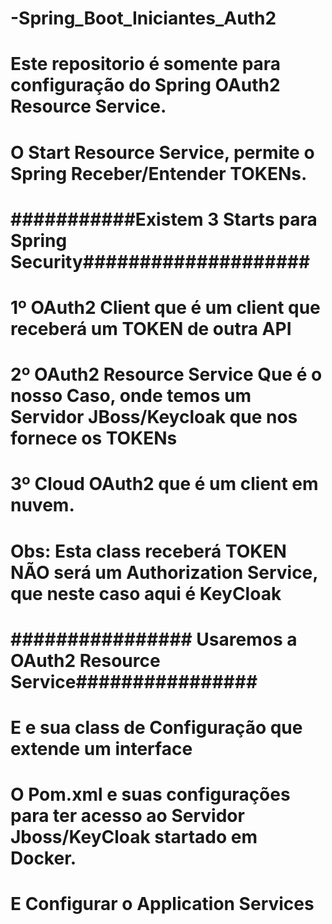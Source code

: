 # -Spring_Boot_Iniciantes_Auth2
# Este repositorio é somente para configuração do Spring OAuth2 Resource Service.
# O Start Resource Service, permite o Spring Receber/Entender TOKENs.
# ###########Existem 3 Starts para Spring Security####################
# 1º OAuth2 Client que é  um client que receberá um TOKEN de outra API
# 2º OAuth2 Resource Service Que é o nosso Caso, onde temos um Servidor JBoss/Keycloak que nos fornece os TOKENs
# 3º Cloud OAuth2 que é um client em nuvem.
# Obs: Esta class receberá TOKEN NÃO será um Authorization Service, que neste caso aqui é KeyCloak
# ################ Usaremos a OAuth2 Resource Service################
# E e sua class de Configuração que extende um interface 
# O Pom.xml e suas configurações para ter acesso ao Servidor Jboss/KeyCloak startado em Docker.
# E Configurar o Application Services
